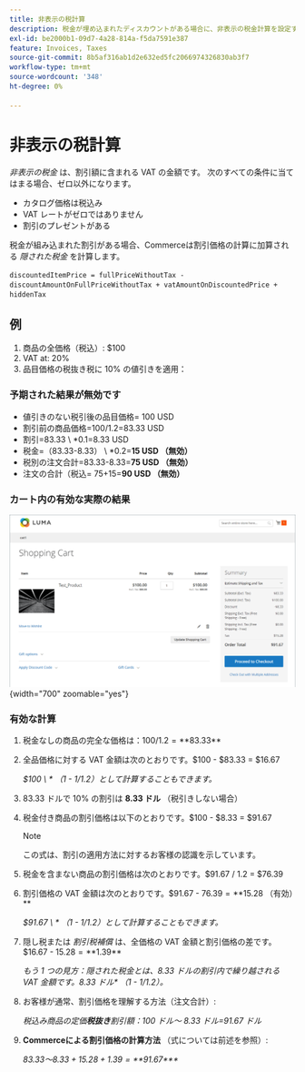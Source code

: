 ```yaml
---
title: 非表示の税計算
description: 税金が埋め込まれたディスカウントがある場合に、非表示の税金計算を設定する方法を説明します。
exl-id: be2000b1-09d7-4a28-814a-f5da7591e387
feature: Invoices, Taxes
source-git-commit: 8b5af316ab1d2e632ed5fc2066974326830ab3f7
workflow-type: tm+mt
source-wordcount: '348'
ht-degree: 0%

---
```


# 非表示の税計算

_非表示の税金_ は、割引額に含まれる VAT の金額です。 次のすべての条件に当てはまる場合、ゼロ以外になります。

- カタログ価格は税込み
- VAT レートがゼロではありません
- 割引のプレゼントがある

税金が組み込まれた割引がある場合、Commerceは割引価格の計算に加算される _隠された税金_ を計算します。

`discountedItemPrice = fullPriceWithoutTax - discountAmountOnFullPriceWithoutTax + vatAmountOnDiscountedPrice + hiddenTax`

## 例

1. 商品の全価格（税込）: $100
1. VAT at: 20%
1. 品目価格の税抜き税に 10% の値引きを適用：

### 予期された結果が無効です

- 値引きのない税引後の品目価格= 100 USD
- 割引前の商品価格=100/1.2=83.33 USD
- 割引=83.33 \ *0.1=8.33 USD
- 税金=（83.33-8.33） \ *0.2=**15 USD （無効）**
- 税別の注文合計=83.33-8.33=**75 USD （無効）**
- 注文の合計（税込= 75+15=**90 USD （無効）**

### カート内の有効な実際の結果

![&#x200B; カート内の非表示の税金計算 &#x200B;](./assets/hidden-tax.png){width="700" zoomable="yes"}

### 有効な計算

1. 税金なしの商品の完全な価格は：$100 / 1.2 = **$83.33**

1. 全品価格に対する VAT 金額は次のとおりです。$100 - $83.33 = $16.67

   _$100 \ * （1 - 1/1.2）として計算することもできます。_

1. 83.33 ドルで 10% の割引は **8.33 ドル** （税引きしない場合）

1. 税金付き商品の割引価格は以下のとおりです。$100 - $8.33 = $91.67

   >[!NOTE]
   >
   >この式は、割引の適用方法に対するお客様の認識を示しています。

1. 税金を含まない商品の割引価格は次のとおりです。$91.67 / 1.2 = $76.39

1. 割引価格の VAT 金額は次のとおりです。$91.67 - $76.39 = **$15.28 （有効）**

   _$91.67 \ * （1 - 1/1.2）として計算することもできます。_

1. 隠し税または _割引税補償_ は、全価格の VAT 金額と割引価格の差です。$16.67 - $15.28 = **$1.39**

   _もう 1 つの見方：隠された税金とは、8.33 ドルの割引内で繰り越される VAT 金額です。8.33 ドル\* （1 - 1/1.2）。_

1. お客様が通常、割引価格を理解する方法（注文合計）:

   _税込み商品の定価&#x200B;**税抜き**&#x200B;割引額：100 ドル～ 8.33 ドル=91.67 ドル_

1. **Commerceによる割引価格の計算方法** （式については前述を参照）:

   _$83.33～8.33+15.28+1.39=**$91.67***_
